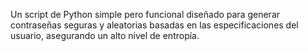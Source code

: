 Un script de Python simple pero funcional diseñado para generar contraseñas seguras y aleatorias basadas en las especificaciones del usuario, asegurando un alto nivel de entropía.
